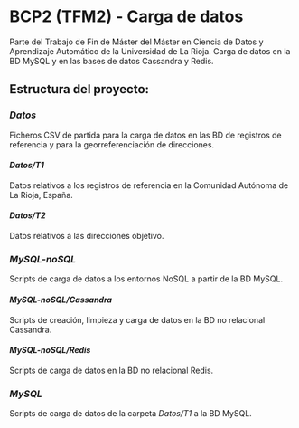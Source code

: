# BCP2 (TFM2) - Carga de datos
Parte del Trabajo de Fin de Máster del Máster en Ciencia de Datos y Aprendizaje Automático de la Universidad de La Rioja. Carga de datos en la BD MySQL y en las bases de datos Cassandra y Redis.

## Estructura del proyecto:
### _Datos_

Ficheros CSV de partida para la carga de datos en las BD de registros de referencia y para la georreferenciación de direcciones.

#### _Datos/T1_

Datos relativos a los registros de referencia en la Comunidad Autónoma de La Rioja, España.

#### _Datos/T2_

Datos relativos a las direcciones objetivo.

### _MySQL-noSQL_

Scripts de carga de datos a los entornos NoSQL a partir de la BD MySQL.

#### _MySQL-noSQL/Cassandra_

Scripts de creación, limpieza y carga de datos en la BD no relacional Cassandra.

#### _MySQL-noSQL/Redis_

Scripts de carga de datos en la BD no relacional Redis.

### _MySQL_

Scripts de carga de datos de la carpeta _Datos/T1_ a la BD MySQL.
